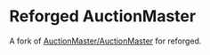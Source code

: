 # Reforged AuctionMaster

A fork of [AuctionMaster/AuctionMaster](https://github.com/AuctionMaster/AuctionMaster) for reforged.
